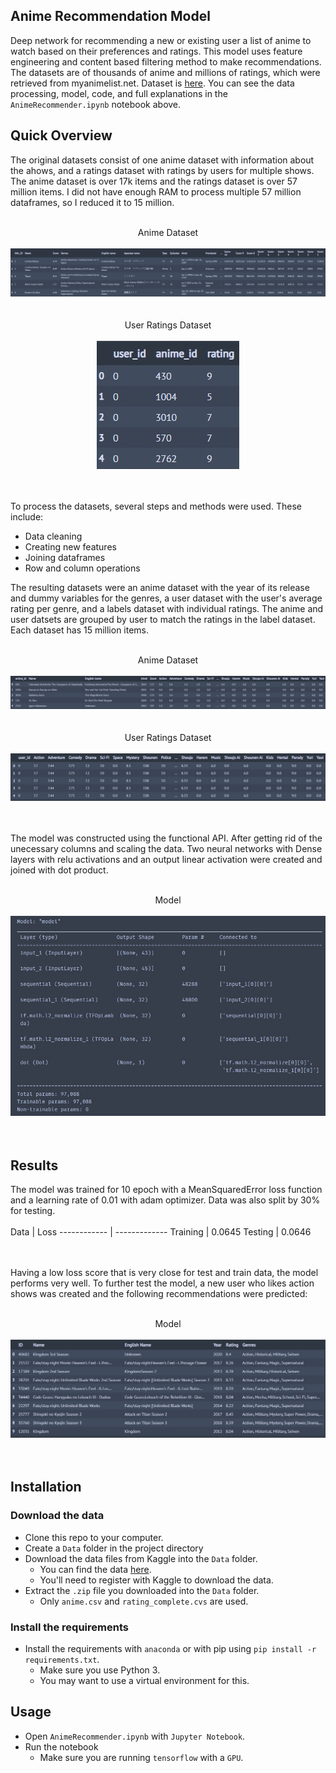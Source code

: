 Anime Recommendation Model
-----------------------

Deep network for recommending a new or existing user a list of anime to watch based on their preferences and ratings. This model uses feature engineering and content based filtering method to make recommendations. The datasets are of thousands of anime and millions of ratings, which were retrieved from myanimelist.net. Dataset is [here](https://www.kaggle.com/datasets/hernan4444/anime-recommendation-database-2020). You can see the data processing, model, code, and full explanations in the `AnimeRecommender.ipynb` notebook above.

Quick Overview
----------------------

The original datasets consist of one anime dataset with information about the ahows, and a ratings dataset with ratings by users for multiple shows. The anime dataset is over 17k items and the ratings dataset is over 57 million items. I did not have enough RAM to process multiple 57 million dataframes, so I reduced it to 15 million.

<p align="center">
<br />
Anime Dataset
<br />
<br />
<img src="https://github.com/ET-777/Anime-Recommender-System/blob/master/images/anime_data.jpg"/>
<br />
<br />
<br />
User Ratings Dataset
<br />
<br />
<img src="https://github.com/ET-777/Anime-Recommender-System/blob/master/images/user_data.jpg"/>
<br />
<br />
<br />
</p>

To process the datasets, several steps and methods were used. These include:

* Data cleaning
* Creating new features
* Joining dataframes
* Row and column operations

The resulting datasets were an anime dataset with the year of its release and dummy variables for the genres, a user dataset with the user's average rating per genre, and a labels dataset with individual ratings. The anime and user datsets are grouped by user to match the ratings in the label dataset. Each dataset has 15 million items.

<p align="center">
<br />
Anime Dataset
<br />
<br />
<img src="https://github.com/ET-777/Anime-Recommender-System/blob/master/images/x_items.jpg"/>
<br />
<br />
<br />
User Ratings Dataset
<br />
<br />
<img src="https://github.com/ET-777/Anime-Recommender-System/blob/master/images/x_users.jpg"/>
<br />
<br />
<br />
</p>

The model was constructed using the functional API. After getting rid of the unecessary columns and scaling the data. Two neural networks with Dense layers with relu activations and an output linear activation were created and joined with dot product.

<p align="center">
<br />
Model
<br />
<br />
<img src="https://github.com/ET-777/Anime-Recommender-System/blob/master/images/model.jpg"/>
<br />
<br />
<br />
</p>

Results
----------------------

The model was trained for 10 epoch with a MeanSquaredError loss function and a learning rate of 0.01 with adam optimizer. Data was also split by 30% for testing.
<br /><br />
 Data | Loss 
------------ | -------------
Training | 0.0645
Testing | 0.0646

<br /><br />
Having a low loss score that is very close for test and train data, the model performs very well. To further test the model, a new user who likes action shows was created and the following recommendations were predicted:

<p align="center">
<br />
Model
<br />
<br />
<img src="https://github.com/ET-777/Anime-Recommender-System/blob/master/images/new_user.jpg"/>
<br />
<br />
<br />
</p>

Installation
----------------------

### Download the data

* Clone this repo to your computer.
* Create a `Data` folder in the project directory
* Download the data files from Kaggle into the `Data` folder.  
    * You can find the data [here](https://www.kaggle.com/datasets/hernan4444/anime-recommendation-database-2020).
    * You'll need to register with Kaggle to download the data.
* Extract the `.zip` file you downloaded into the `Data` folder.
    * Only `anime.csv` and `rating_complete.cvs` are used.

### Install the requirements
 
* Install the requirements with `anaconda` or with pip using `pip install -r requirements.txt`.
    * Make sure you use Python 3.
    * You may want to use a virtual environment for this.

Usage
-----------------------

* Open `AnimeRecommender.ipynb` with `Jupyter Notebook`.
* Run the notebook
    * Make sure you are running `tensorflow` with a `GPU`.
